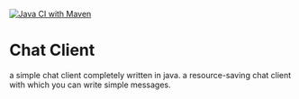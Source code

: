 [![Java CI with Maven](https://github.com/Rubstubs/ChatClient/actions/workflows/maven.yml/badge.svg)](https://github.com/Rubstubs/ChatClient/actions/workflows/maven.yml)

# Chat Client
a simple chat client completely written in java.
a resource-saving chat client with which you can write simple messages.

